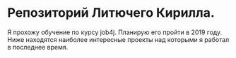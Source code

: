 # Репозиторий Литючего Кирилла.
Я прохожу обучение по курсу job4j. Планирую его пройти в 2019 году.
Ниже находятся наиболее интересные проекты над которыми я работал в последнее время.




